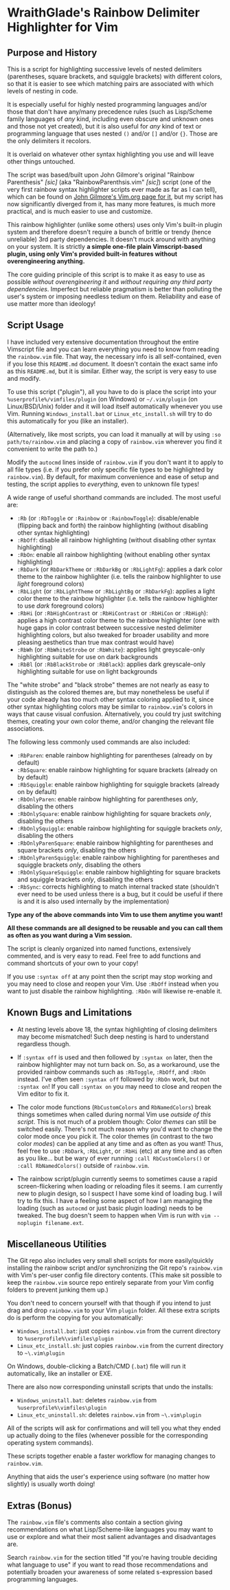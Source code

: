 # WraithGlade's Rainbow Delimiter Highlighter for Vim

## Purpose and History

This is a script for highlighting successive levels of nested delimiters (parentheses, square brackets, and squiggle brackets) with different colors, so that it is easier to see which matching pairs are associated with which levels of nesting in code. 

It is especially useful for highly nested programming languages and/or those that don't have any/many precedence rules (such as Lisp/Scheme family languages of *any* kind, including even obscure and unknown ones and those not yet created), but it is also useful for *any* kind of text or programming language that uses nested `()` and/or `[]` and/or `{}`. Those are the only delimiters it recolors.

It is overlaid on whatever other syntax highlighting you use and will leave other things untouched.

The script was based/built upon John Gilmore's original "Rainbow Parenthesis" *[sic]* (aka "RainbowParenthsis.vim" *[sic]*) script (one of the very first rainbow syntax highlighter scripts ever made as far as I can tell), which can be found on [John Gilmore's Vim.org page for it](https://www.vim.org/scripts/script.php?script_id=1230), but my script has now significantly diverged from it, has many more features, is much more practical, and is much easier to use and customize.

This rainbow highlighter (unlike some others) uses only Vim's built-in plugin system and therefore doesn't require a bunch of brittle or trendy (hence unreliable) 3rd party dependencies. It doesn't muck around with anything on your system. It is strictly **a simple one-file plain Vimscript-based plugin, using only Vim's provided built-in features without overengineering anything.**

The core guiding principle of this script is to make it as easy to use as possible *without overengineering it* and *without requiring any third party dependencies*. Imperfect but reliable pragmatism is better than polluting the user's system or imposing needless tedium on them. Reliability and ease of use matter more than ideology!

## Script Usage

I have included very extensive documentation throughout the entire Vimscript file and you can learn everything you need to know from reading the `rainbow.vim` file. That way, the necessary info is all self-contained, even if you lose this `README.md` document. It doesn't contain the exact same info as this `README.md`, but it is similar. Either way, the script is very easy to use and modify.

To use this script ("plugin"), all you have to do is place the script into your `%userprofile%/vimfiles/plugin` (on Windows) or `~/.vim/plugin` (on Linux/BSD/Unix) folder and it will load itself automatically whenever you use Vim. Running `Windows_install.bat` or `Linux_etc_install.sh` will try to do this automatically for you (like an installer).

(Alternatively, like most scripts, you can load it manually at will by using `:so path/to/rainbow.vim` and placing a copy of `rainbow.vim` wherever you find it convenient to write the path to.)

Modify the `autocmd` lines inside of `rainbow.vim` if you don't want it to apply to all file types (i.e. if you prefer only specific file types to be highlighted by `rainbow.vim`). By default, for maximum convenience and ease of setup and testing, the script applies to *everything*, even to unknown file types!

A wide range of useful shorthand commands are included. The most useful are:

- `:Rb` (or `:RbToggle` or `:Rainbow` or `:RainbowToggle`): disable/enable (flipping back and forth) the rainbow highlighting (without disabling other syntax highlighting)
- `:RbOff`: disable all rainbow highlighting (without disabling other syntax highlighting)
- `:RbOn`: enable all rainbow highlighting (without enabling other syntax highlighting)
- `:RbDark` (or `RbDarkTheme` or `:RbDarkBg` or `:RbLightFg`): applies a dark color theme to the rainbow highlighter (i.e. tells the rainbow highlighter to use *light* foreground colors)
- `:RbLight` (or `:RbLightTheme` or `:RbLightBg` or `:RbDarkFg`): applies a light color theme to the rainbow highlighter (i.e. tells the rainbow highlighter to use *dark* foreground colors)
- `:RbHi` (or `:RbHighContrast` or `:RbHiContrast` or `:RbHiCon` or `:RbHigh`): applies a high contrast color theme to the rainbow highlighter (one with huge gaps in color contrast between successive nested delimiter highlighting colors, but also tweaked for broader usability and more pleasing aesthetics than true max contrast would have)
- `:RbWh` (or `:RbWhiteStrobe` or `:RbWhite`): applies light greyscale-only highlighting suitable for use on dark backgrounds
- `:RbBl` (or `:RbBlackStrobe` or `:RbBlack`): applies dark greyscale-only highlighting suitable for use on light backgrounds

The "white strobe" and "black strobe" themes are not nearly as easy to distinguish as the colored themes are, but may nonetheless be useful if your code already has too much other syntax coloring applied to it, since other syntax highlighting colors may be similar to `rainbow.vim`'s colors in ways that cause visual confusion. Alternatively, you could try just switching themes, creating your own color theme, and/or changing the relevant file associations.

The following less commonly used commands are also included:

- `:RbParen`: enable rainbow highlighting for parentheses (already on by default)
- `:RbSquare`: enable rainbow highlighting for square brackets (already on by default)
- `:RbSquiggle`: enable rainbow highlighting for squiggle brackets (already on by default)
- `:RbOnlyParen`: enable rainbow highlighting for parentheses *only*, disabling  the others
- `:RbOnlySquare`: enable rainbow highlighting for square brackets *only*, disabling  the others
- `:RbOnlySquiggle`: enable rainbow highlighting for squiggle brackets *only*, disabling  the others
- `:RbOnlyParenSquare`: enable rainbow highlighting for parentheses and square brackets *only*, disabling  the others
- `:RbOnlyParenSquiggle`: enable rainbow highlighting for parentheses and squiggle brackets *only*, disabling  the others
- `:RbOnlySquareSquiggle`: enable rainbow highlighting for square brackets and squiggle brackets *only*, disabling  the others
- `:RbSync`: corrects highlighting to match internal tracked state (shouldn't ever need to be used unless there is a bug, but it could be useful if there is and it is also used internally by the implementation)

**Type any of the above commands into Vim to use them anytime you want!**

**All these commands are all designed to be reusable and you can call them as often as you want during a Vim session.**

The script is cleanly organized into named functions, extensively commented, and is very easy to read. Feel free to add functions and command shortcuts of your own to your copy!

If you use `:syntax off` at any point then the script may stop working and you may need to close and reopen your Vim. Use `:RbOff` instead when you want to just disable the rainbow highlighting. `:RbOn` will likewise re-enable it.

## Known Bugs and Limitations

- At nesting levels above 18, the syntax highlighting of closing delimiters 
  may become mismatched! Such deep nesting is hard to understand regardless though.

- If `:syntax off` is used and then followed by `:syntax on` later,
  then the rainbow highlighter may not turn back on. So, as a workaround, use 
  the provided rainbow commands such as `:RbToggle`, `:RbOff`, and `:RbOn` instead.
  I've often seen `:syntax off` followed by `:RbOn` work, but not `:syntax on`!
  If you call `:syntax on` you may need to close and reopen the Vim editor to fix it.
  
- The color mode functions (`RbCustomColors` and `RbNamedColors`) break
  things sometimes when called during normal Vim use *outside of this script*.
  This is not much of a problem though: Color *themes* can still be switched easily.
  There's not much reason why you'd want to change the color mode once you pick it.
  The color themes (in contrast to the two color *modes*) can be applied at any time and as often as you want! Thus, feel free to use `:RbDark`, `:RbLight`, or `:RbHi` (etc) at any time and as often as you like... but be wary of ever running `:call RbCustomColors()` or `:call RbNamedColors()` outside of `rainbow.vim`.
  

- The rainbow script/plugin currently seems to sometimes cause a rapid
  screen-flickering when loading or reloading files it seems. I am currently
  new to plugin design, so I suspect I have some kind of loading bug. I 
  will try to fix this. I have a feeling some aspect of how I am managing
  the loading (such as `autocmd` or just basic plugin loading) needs to be tweaked.
  The bug doesn't seem to happen when Vim is run with `vim --noplugin filename.ext`.

## Miscellaneous Utilities

The Git repo also includes very small shell scripts for more easily/quickly installing the rainbow script and/or synchronizing the Git repo's `rainbow.vim` with Vim's per-user config file directory contents. (This make sit possible to keep the `rainbow.vim` source repo entirely separate from your Vim config folders to prevent junking them up.)

You don't need to concern yourself with that though if you intend to just drag and drop `rainbow.vim` to your Vim `plugin` folder. All these extra scripts do is perform the copying for you automatically:

- `Windows_install.bat`: just copies `rainbow.vim` from the current directory to `%userprofile%\vimfiles\plugin`
- `Linux_etc_install.sh`: just copies `rainbow.vim` from the current directory to `~\.vim\plugin`

On Windows, double-clicking a Batch/CMD (`.bat`) file will run it automatically, like an installer or EXE.

There are also now corresponding uninstall scripts that undo the installs:

- `Windows_uninstall.bat`: deletes `rainbow.vim` from `%userprofile%\vimfiles\plugin`
- `Linux_etc_uninstall.sh`: deletes `rainbow.vim` from `~\.vim\plugin`

All of the scripts will ask for confirmations and will tell you what they ended up actually doing to the files (whenever possible for the corresponding operating system commands).

These scripts together enable a faster workflow for managing changes to `rainbow.vim`.

Anything that aids the user's experience using software (no matter how slightly) is usually worth doing! 

## Extras (Bonus)

The `rainbow.vim` file's comments also contain a section giving recommendations on what Lisp/Scheme-like languages you may want to use or explore and what their most salient advantages and disadvantages are. 

Search `rainbow.vim` for the section titled "If you're having trouble deciding what language to use" if you want to read those recommendations and potentially broaden your awareness of some related s-expression based programming languages.
